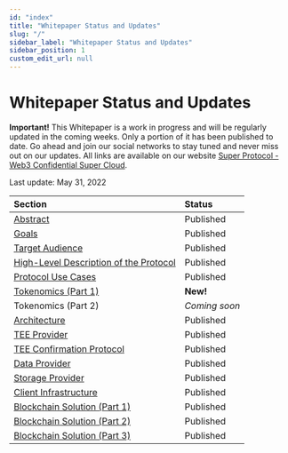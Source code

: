 ```yaml
---
id: "index"
title: "Whitepaper Status and Updates"
slug: "/"
sidebar_label: "Whitepaper Status and Updates"
sidebar_position: 1
custom_edit_url: null
---
```

# Whitepaper Status and Updates
**Important!** This Whitepaper is a work in progress and will be regularly updated in the coming weeks.  Only a portion of it has been published to date. Go ahead and join our social networks to stay tuned and never miss out on our updates. All links are available on our website [Super Protocol - Web3 Confidential Super Cloud](https://superprotocol.com/).

Last update: May 31, 2022

|**Section**|**Status**|
| :- | :- |
|[Abstract](/abstract)|Published|
|[Goals](/goals)|Published|
|[Target Audience](/target-audience)|Published|
|[High-Level Description of the Protocol](/high-level-description)|Published|
|[Protocol Use Cases](/use-cases)|Published|
|[Tokenomics (Part 1)](/tokenomics)|**New!**|
|Tokenomics (Part 2)|*Coming soon*|
|[Architecture](/architecture)|Published|
|[TEE Provider](/tee-provider)|Published|
|[TEE Confirmation Protocol](/tee-confirmation-protocol)|Published|
|[Data Provider](/data-provider)|Published|
|[Storage Provider](/storage-provider)|Published|
|[Client Infrastructure](/client-infrastructure)|Published|
|[Blockchain Solution (Part 1)](/blockchain-solution)|Published|
|[Blockchain Solution (Part 2)](/blockchain-solution#orders)|Published|
|[Blockchain Solution (Part 3)](/blockchain-solution#example-of-big-data-processing-using-the-protocol)|Published|